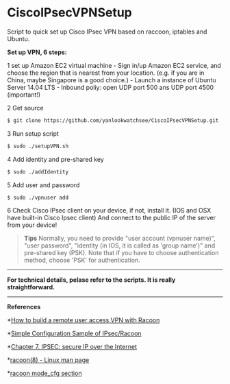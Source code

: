 # CiscoIPsecVPNSetup
Script to quick set up Cisco IPsec VPN based on raccoon,  iptables and Ubuntu.


**Set up VPN, 6 steps:**

1 set up Amazon EC2 virtual machine
    - Sign in/up Amazon EC2 service, and choose the region that is nearest from your location. (e.g. if you are in China, maybe Singapore is a good choice.)
    - Launch a instance of Ubuntu Server 14.04 LTS
    - Inbound poliy: open UDP port 500 ans UDP port 4500 (important!)

2 Get source

```sh
$ git clone https://github.com/yanlookwatchsee/CiscoIPsecVPNSetup.git
```
3 Run setup script

```sh
$ sudo ./setupVPN.sh
```
4 Add identity and pre-shared key

```sh
$ sudo ./addIdentity
```

5 Add user and password

```sh
$ sudo ./vpnuser add
```

6 Check Cisco IPsec client on your device, if not, install it. (IOS and OSX have built-in Cisco Ipsec client)
And connect to the public IP of the server from your device!
>**Tips** Normally, you need to provide "user account (vpnuser name)", "user password", "identity (in IOS, it is called as 'group name')" and pre-shared key (PSK). Note that if you have to choose authentication method, choose 'PSK' for authentication.


----------

**For technical details, pelase refer to the scripts. It is really straightforward.**


----------

**References**

*[How to build a remote user access VPN with Racoon] 

*[Simple Configuration Sample of IPsec/Racoon]

*[Chapter 7. IPSEC: secure IP over the Internet]
 
*[racoon(8) - Linux man page]

*[racoon mode_cfg section]


[How to build a remote user access VPN with Racoon]: http://www.netbsd.org/docs/network/ipsec/rasvpn.html
[Simple Configuration Sample of IPsec/Racoon]: http://www.kame.net/newsletter/20001119/
[Chapter 7. IPSEC: secure IP over the Internet]: http://www.lartc.org/howto/lartc.ipsec.html
[racoon(8) - Linux man page]: http://linux.die.net/man/8/racoon
[racoon mode_cfg section]: https://www.shrew.net/static/help-1.0.x/mode_cfgsection.htm



